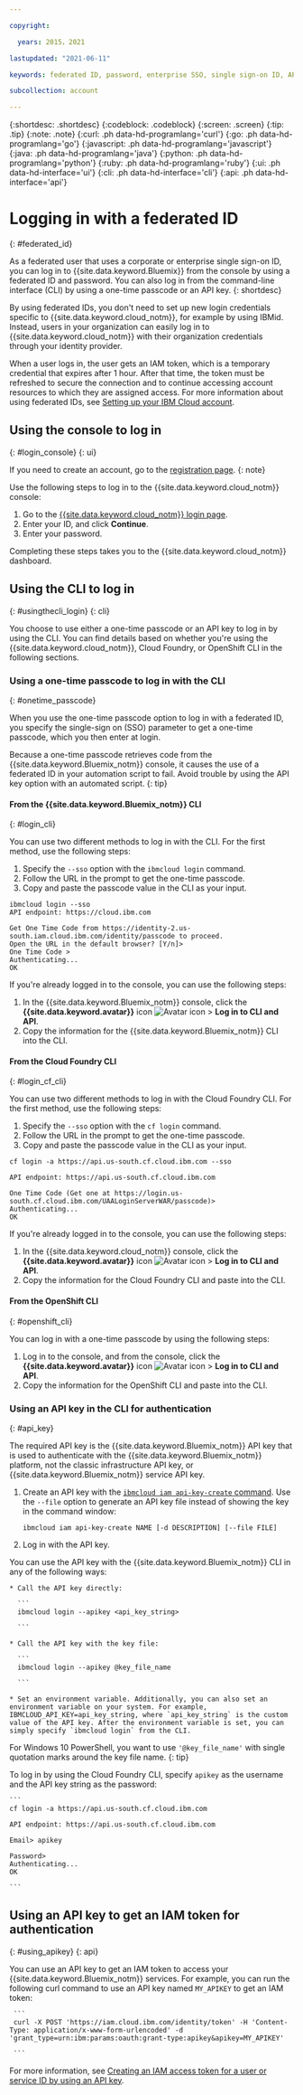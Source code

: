 ```yaml
---

copyright:

  years: 2015，2021

lastupdated: "2021-06-11"

keywords: federated ID, password, enterprise SSO, single sign-on ID, API key login, one-time passcode login, temporary credential, to login, logging in

subcollection: account

---
```


{:shortdesc: .shortdesc}
{:codeblock: .codeblock}
{:screen: .screen}
{:tip: .tip}
{:note: .note}
{:curl: .ph data-hd-programlang='curl'}
{:go: .ph data-hd-programlang='go'}
{:javascript: .ph data-hd-programlang='javascript'}
{:java: .ph data-hd-programlang='java'}
{:python: .ph data-hd-programlang='python'}
{:ruby: .ph data-hd-programlang='ruby'}
{:ui: .ph data-hd-interface='ui'}
{:cli: .ph data-hd-interface='cli'}
{:api: .ph data-hd-interface='api'}

# Logging in with a federated ID
{: #federated_id}

As a federated user that uses a corporate or enterprise single sign-on ID, you can log in to {{site.data.keyword.Bluemix}} from the console by using a federated ID and password. You can also log in from the command-line interface (CLI) by using a one-time passcode or an API key.
{: shortdesc}

By using federated IDs, you don't need to set up new login credentials specific to {{site.data.keyword.cloud_notm}}, for example by using IBMid. Instead, users in your organization can easily log in to {{site.data.keyword.cloud_notm}} with their organization credentials through your identity provider. 

When a user logs in, the user gets an IAM token, which is a temporary credential that expires after 1 hour. After that time, the token must be refreshed to secure the connection and to continue accessing account resources to which they are assigned access. For more information about using federated IDs, see [Setting up your IBM Cloud account](/docs/account?topic=account-account-getting-started).

## Using the console to log in
{: #login_console}
{: ui}

If you need to create an account, go to the [registration page](https://cloud.ibm.com/registration). 
{: note}

Use the following steps to log in to the {{site.data.keyword.cloud_notm}} console: 

1. Go to the [{{site.data.keyword.cloud_notm}} login page](cloud.ibm.com/login).
2. Enter your ID, and click **Continue**. 
3. Enter your password.
	
Completing these steps takes you to the {{site.data.keyword.cloud_notm}} dashboard. 

## Using the CLI to log in
{: #usingthecli_login}
{: cli} 

You choose to use either a one-time passcode or an API key to log in by using the CLI. You can find details based on whether you're using the {{site.data.keyword.cloud_notm}}, Cloud Foundry, or OpenShift CLI in the following sections.


### Using a one-time passcode to log in with the CLI
{: #onetime_passcode}

When you use the one-time passcode option to log in with a federated ID, you specify the single-sign on (SSO) parameter to get a one-time passcode, which you then enter at login.

Because a one-time passcode retrieves code from the {{site.data.keyword.Bluemix_notm}} console, it causes the use of a federated ID in your automation script to fail. Avoid trouble by using the API key option with an automated script.
{: tip}

#### From the {{site.data.keyword.Bluemix_notm}} CLI
{: #login_cli}

You can use two different methods to log in with the CLI. For the first method, use the following steps:

1. Specify the `--sso` option with the `ibmcloud login` command.
2. Follow the URL in the prompt to get the one-time passcode.
3. Copy and paste the passcode value in the CLI as your input.

  ```
  ibmcloud login --sso
  API endpoint: https://cloud.ibm.com

  Get One Time Code from https://identity-2.us-south.iam.cloud.ibm.com/identity/passcode to proceed.
  Open the URL in the default browser? [Y/n]>
  One Time Code >
  Authenticating...
  OK

  ```

If you're already logged in to the console, you can use the following steps:

1. In the {{site.data.keyword.Bluemix_notm}} console, click the **{{site.data.keyword.avatar}}** icon ![Avatar icon](../icons/i-avatar-icon.svg "Avatar") > **Log in to CLI and API**. 
2. Copy the information for the {{site.data.keyword.Bluemix_notm}} CLI into the CLI. 

#### From the Cloud Foundry CLI
{: #login_cf_cli}

You can use two different methods to log in with the Cloud Foundry CLI. For the first method, use the following steps:

1. Specify the `--sso` option with the `cf login` command.
2. Follow the URL in the prompt to get the one-time passcode.
3. Copy and paste the passcode value in the CLI as your input.

  ```
  cf login -a https://api.us-south.cf.cloud.ibm.com --sso

  API endpoint: https://api.us-south.cf.cloud.ibm.com

  One Time Code (Get one at https://login.us-south.cf.cloud.ibm.com/UAALoginServerWAR/passcode)>
  Authenticating...
  OK

  ```

If you're already logged in to the console, you can use the following steps:

1. In the {{site.data.keyword.cloud_notm}} console, click the **{{site.data.keyword.avatar}}** icon ![Avatar icon](../icons/i-avatar-icon.svg "Avatar") > **Log in to CLI and API**. 
2. Copy the information for the Cloud Foundry CLI and paste into the CLI. 

#### From the OpenShift CLI
{: #openshift_cli}

You can log in with a one-time passcode by using the following steps:

1. Log in to the console, and from the console, click the **{{site.data.keyword.avatar}}** icon ![Avatar icon](../icons/i-avatar-icon.svg "Avatar") > **Log in to CLI and API**. 
2. Copy the information for the OpenShift CLI and paste into the CLI.

### Using an API key in the CLI for authentication
{: #api_key}

The required API key is the {{site.data.keyword.Bluemix_notm}} API key that is used to authenticate with the {{site.data.keyword.Bluemix_notm}} platform, not the classic infrastructure API key, or {{site.data.keyword.Bluemix_notm}} service API key.

1. Create an API key with the [`ibmcloud iam api-key-create` command](/docs/cli?topic=cli-ibmcloud_commands_iam#ibmcloud_iam_api_key_create). Use the `--file` option to generate an API key file instead of showing the key in the command window:

   ```
   ibmcloud iam api-key-create NAME [-d DESCRIPTION] [--file FILE]

   ```

2. Log in with the API key.

  You can use the API key with the {{site.data.keyword.Bluemix_notm}} CLI in any of the following ways:

    * Call the API key directly:

      ```
      ibmcloud login --apikey <api_key_string>

      ```

    * Call the API key with the key file:

      ```
      ibmcloud login --apikey @key_file_name

      ```

    * Set an environment variable. Additionally, you can also set an environment variable on your system. For example, IBMCLOUD_API_KEY=api_key_string, where `api_key_string` is the custom value of the API key. After the environment variable is set, you can simply specify `ibmcloud login` from the CLI.

   For Windows 10 PowerShell, you want to use `'@key_file_name'` with single quotation marks around the key file name.
   {: tip}

  To log in by using the Cloud Foundry CLI, specify `apikey` as the username and the API key string as the password:

    ```
    cf login -a https://api.us-south.cf.cloud.ibm.com

    API endpoint: https://api.us-south.cf.cloud.ibm.com

    Email> apikey

    Password>
    Authenticating...
    OK

    ```

## Using an API key to get an IAM token for authentication
{: #using_apikey}
{: api} 

You can use an API key to get an IAM token to access your {{site.data.keyword.Bluemix_notm}} services. For example, you can run the following curl command to use an API key named `MY_APIKEY` to get an IAM token: 

     ```
     curl -X POST 'https://iam.cloud.ibm.com/identity/token' -H 'Content-Type: application/x-www-form-urlencoded' -d 'grant_type=urn:ibm:params:oauth:grant-type:apikey&apikey=MY_APIKEY'

     ```

For more information, see [Creating an IAM access token for a user or service ID by using an API key](https://cloud.ibm.com/apidocs/iam-identity-token-api#gettoken-apikey). 
